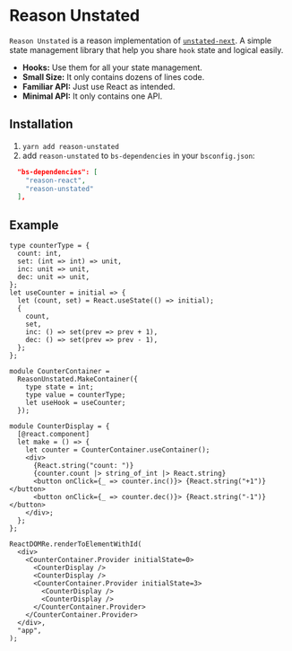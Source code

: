 # Reason Unstated
`Reason Unstated` is a reason implementation of [`unstated-next`](https://github.com/jamiebuilds/unstated-next).
A simple state management library that help you share `hook` state and logical easily.

- **Hooks:** Use them for all your state management.
- **Small Size:** It only contains dozens of lines code. 
- **Familiar API:** Just use React as intended.
- **Minimal API:** It only contains one API.
  
## Installation
1. `yarn add reason-unstated`
2. add `reason-unstated` to `bs-dependencies` in your `bsconfig.json`:
  ```json
    "bs-dependencies": [
      "reason-react",
      "reason-unstated"
    ],
  ```
## Example

```reasonml
type counterType = {
  count: int,
  set: (int => int) => unit,
  inc: unit => unit,
  dec: unit => unit,
};
let useCounter = initial => {
  let (count, set) = React.useState(() => initial);
  {
    count,
    set,
    inc: () => set(prev => prev + 1),
    dec: () => set(prev => prev - 1),
  };
};

module CounterContainer =
  ReasonUnstated.MakeContainer({
    type state = int;
    type value = counterType;
    let useHook = useCounter;
  });

module CounterDisplay = {
  [@react.component]
  let make = () => {
    let counter = CounterContainer.useContainer();
    <div>
      {React.string("count: ")}
      {counter.count |> string_of_int |> React.string}
      <button onClick={_ => counter.inc()}> {React.string("+1")} </button>
      <button onClick={_ => counter.dec()}> {React.string("-1")} </button>
    </div>;
  };
};

ReactDOMRe.renderToElementWithId(
  <div>
    <CounterContainer.Provider initialState=0>
      <CounterDisplay />
      <CounterDisplay />
      <CounterContainer.Provider initialState=3>
        <CounterDisplay />
        <CounterDisplay />
      </CounterContainer.Provider>
    </CounterContainer.Provider>
  </div>,
  "app",
);
```
